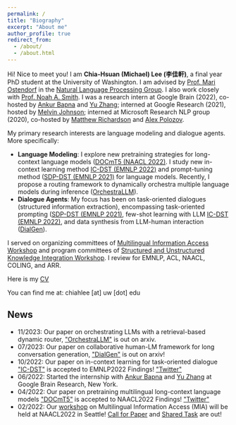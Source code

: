 ```yaml
---
permalink: /
title: "Biography"
excerpt: "About me"
author_profile: true
redirect_from: 
  - /about/
  - /about.html
---
```




Hi! Nice to meet you! 
I am **Chia-Hsuan (Michael) Lee (李佳軒)**, a final year PhD student at the University of Washington. I am advised by [Prof. Mari Ostendorf](https://people.ece.uw.edu/ostendorf/) in the [Natural Language Processing Group](https://nlp.washington.edu/). I also work closely with [Prof. Noah A. Smith](https://nasmith.github.io/). I was a research intern at Google Brain (2022), co-hosted by [Ankur Bapna](https://scholar.google.com/citations?user=6xaz-r0AAAAJ&hl=en) and [Yu Zhang](https://scholar.google.com/citations?user=EilVnKwAAAAJ&hl=en); interned at Google Research (2021), hosted by [Melvin Johnson](https://scholar.google.com/citations?user=g4oMRgsAAAAJ&hl=en); interned at Microsoft Research NLP group (2020), co-hosted by [Matthew Richardson](https://scholar.google.com/citations?user=IT-vb_kAAAAJ&hl=en) and [Alex Polozov](https://alexpolozov.com/).

My primary research interests are language modeling and dialogue agents. More specifically: 
- **Language Modeling**: I explore new pretraining strategies for long-context language models ([DOCmT5 (NAACL 2022)](https://aclanthology.org/2022.findings-naacl.32/). I study new in-context learning method [IC-DST (EMNLP 2022)](https://aclanthology.org/2022.findings-emnlp.193/) and prompt-tuning method ([SDP-DST (EMNLP 2021)](https://aclanthology.org/2021.emnlp-main.404/) for language models. Recently, I propose a routing framework to dynamically orchestra multiple language models during inference ([OrchestraLLM](https://arxiv.org/pdf/2311.09758.pdf)).
- **Dialogue Agents**: My focus has been on task-oriented dialogues (structured information extraction), encompassing task-oriented prompting ([SDP-DST (EMNLP 2021)](https://aclanthology.org/2021.emnlp-main.404/), few-shot learning with LLM [IC-DST (EMNLP 2022)](https://aclanthology.org/2022.findings-emnlp.193/), and data synthesis from LLM-human interaction ([DialGen](https://arxiv.org/abs/2307.07047)).


I served on organizing committees of [Multilingual Information Access Workshop](https://mia-workshop.github.io/) and program committees of [Structured and Unstructured Knowledge Integration Workshop](https://suki-workshop.github.io/organization). I review for EMNLP, ACL, NAACL, COLING, and ARR. 

Here is my <a href="files/CV_0218.pdf" target="_blank">CV</a> 

You can find me at: chiahlee [at] uw [dot] edu

## News
- 11/2023: Our paper on orchestrating LLMs with a retrieval-based dynamic router, ["OrchestraLLM"](https://arxiv.org/pdf/2311.09758.pdf) is out on arxiv.
- 07/2023: Our paper on collaborative human-LM framework for long conversation generation, ["DialGen"](https://arxiv.org/abs/2307.07047) is out on arxiv!
- 10/2022: Our paper on in-context learning for task-oriented dialogue ["IC-DST"](https://arxiv.org/abs/2203.08568) is accepted to EMNLP2022 Findings! ["Twitter"](https://mobile.twitter.com/huyushi98/status/1529208385865797632)
- 06/2022: Started the internship with [Ankur Bapna](https://twitter.com/ankurbpn) and [Yu Zhang](https://scholar.google.com/citations?user=EilVnKwAAAAJ&hl=en) at Google Brain Research, New York. 
- 04/2022: Our paper on pretraining multilingual long-context language models ["DOCmT5"](https://aclanthology.org/2022.findings-naacl.32/) is accepted to NAACL2022 Findings! ["Twitter"](https://twitter.com/ChiahsuanL/status/1512582119440064512)
- 02/2022: Our [workshop](https://mia-workshop.github.io/) on Multilingual Information Access (MIA) will be held at NAACL2022 in Seattle! [Call for Paper](https://mia-workshop.github.io/cfp.html) and [Shared Task](https://mia-workshop.github.io/shared_task.html) are out!

